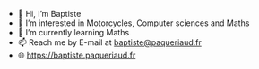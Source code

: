 - 👋 Hi, I’m Baptiste
- 👀 I’m interested in Motorcycles, Computer sciences and Maths
- 🌱 I’m currently learning Maths
- 📫 Reach me by E-mail at baptiste@paqueriaud.fr
- 🌐 https://baptiste.paqueriaud.fr

<!---
Hathek/Hathek is a ✨ special ✨ repository because its `README.md` (this file) appears on your GitHub profile.
You can click the Preview link to take a look at your changes.
--->

